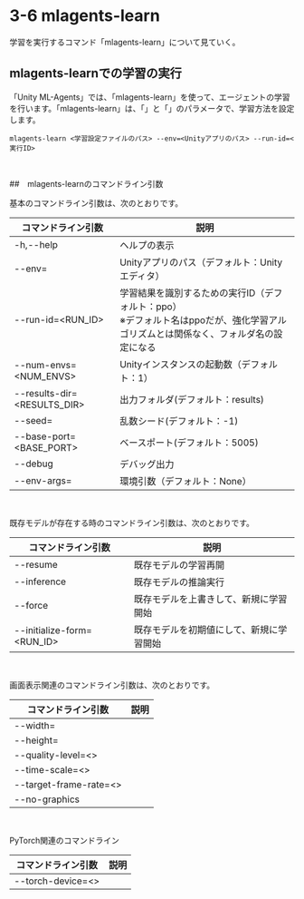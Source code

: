 # 3-6 mlagents-learn

学習を実行するコマンド「mlagents-learn」について見ていく。

## mlagents-learnでの学習の実行
「Unity ML-Agents」では、「mlagents-learn」を使って、エージェントの学習を行います。「mlagents-learn」は、「」と「」のパラメータで、学習方法を設定します。

```
mlagents-learn <学習設定ファイルのパス> --env=<Unityアプリのパス> --run-id=<実行ID>
```

<br>

##　mlagents-learnのコマンドライン引数

基本のコマンドライン引数は、次のとおりです。

|コマンドライン引数|説明|
|---|---|
|-h,--help|ヘルプの表示|
|--env=<ENV-PATH>|Unityアプリのパス（デフォルト：Unityエディタ）|
|--run-id=<RUN_ID>|学習結果を識別するための実行ID（デフォルト：ppo）<br>※デフォルト名はppoだが、強化学習アルゴリズムとは関係なく、フォルダ名の設定になる|
|--num-envs=<NUM_ENVS>|Unityインスタンスの起動数（デフォルト：1）|
|--results-dir=<RESULTS_DIR>|出力フォルダ(デフォルト：results)|
|--seed=<SEED>|乱数シード(デフォルト：-1)|
|--base-port=<BASE_PORT>|ベースポート(デフォルト：5005)|
|--debug|デバッグ出力|
|--env-args=<ARGS>|環境引数（デフォルト：None）|

<br>

既存モデルが存在する時のコマンドライン引数は、次のとおりです。

|コマンドライン引数|説明|
|---|---|
|--resume|既存モデルの学習再開|
|--inference|既存モデルの推論実行|
|--force|既存モデルを上書きして、新規に学習開始|
|--initialize-form=<RUN_ID>|既存モデルを初期値にして、新規に学習開始|

<br>

画面表示関連のコマンドライン引数は、次のとおりです。

|コマンドライン引数|説明|
|---|---|
|--width=<WIDTH>||
|--height=<HEIGHT>||
|--quality-level=<>||
|--time-scale=<>||
|--target-frame-rate=<>||
|--no-graphics||

<br>

PyTorch関連のコマンドライン

|コマンドライン引数|説明|
|---|---|
|--torch-device=<>||
